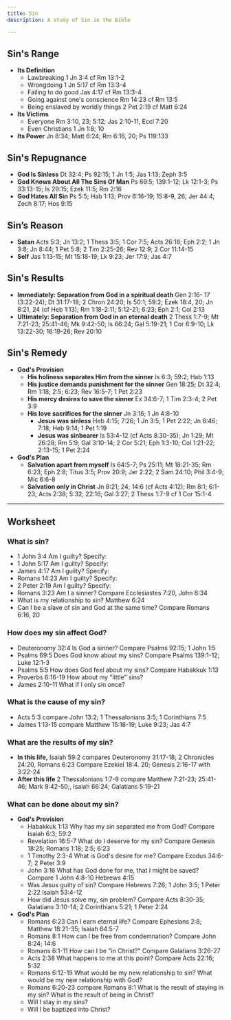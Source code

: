 ```yaml
---
title: Sin
description: A study of Sin in the Bible

---
```

## Sin's Range

* **Its Definition**
  * Lawbreaking 1 Jn 3:4 cf Rm 13:1-2
  * Wrongdoing 1 Jn 5:17 cf Rm 13:3-4
  * Failing to do good Jas 4:17 cf Rm 13:3-4
  * Going against one's conscience Rm 14:23 cf Rm 13:5
  * Being enslaved by worldly things 2 Pet 2:19 cf Matt 6:24
* **Its Victims**
  * Everyone Rm 3:10, 23; 5:12; Jas 2:10-11, Eccl 7:20
  * Even Christians 1 Jn 1:8; 10
* **Its Power** Jn 8:34; Matt 6:24; Rm 6:16, 20; Ps 119:133

## Sin's Repugnance

* **God Is Sinless** Dt 32:4; Ps 92:15; 1 Jn 1:5; Jas 1:13; Zeph 3:5
* **God Knows About All The Sins Of Man** Ps 69:5; 139:1-12; Lk 12:1-3; Ps 33:13-15; Is 29:15; Ezek 11:5; Rm 2:16
* **God Hates All Sin** Ps 5:5; Hab 1:13; Prov 6:16-19; 15:8-9, 26; Jer 44:4; Zech 8:17; Hos 9:15

## Sin’s Reason

* **Satan** Acts 5:3; Jn 13:2; 1 Thess 3:5; 1 Cor 7:5; Acts 26:18; Eph 2:2; 1 Jn 3:8; Jn 8:44; 1 Pet 5:8; 2 Tim 2:25-26; Rev 12:9; 2 Cor 11:14-15
* **Self** Jas 1:13-15; Mt 15:18-19; Lk 9:23; Jer 17:9; Jas 4:7

## Sin's Results

* **Immediately: Separation from God in a spiritual death** Gen 2:16- 17 (3:22-24); Dt 31:17-18; 2 Chron 24:20; Is 50:1; 59:2; Ezek 18:4, 20; Jn 8:21, 24 (cf Heb 1:13); Rm 1:18-2:11; 5:12-21; 6:23; Eph 2:1; Col 2:13
* **Ultimately: Separation from God in an eternal death** 2 Thess 1:7-9; Mt 7:21-23; 25:41-46; Mk 9:42-50; Is 66:24; Gal 5:19-21; 1 Cor 6:9-10; Lk 13:22-30; 16:19-26; Rev 20:10

## Sin's Remedy

* **God's Provision**
  * **His holiness separates Him from the sinner** Is 6:3; 59:2; Hab 1:13
  * **His justice demands punishment for the sinner** Gen 18:25; Dt 32:4; Rm 1:18; 2:5; 6:23; Rev 16:5-7; 1 Pet 2:23
  * **His mercy desires to save the sinner** Ex 34:6-7; 1 Tim 2:3-4; 2 Pet 3:9
  * **His love sacrifices for the sinner** Jn 3:16; 1 Jn 4:8-10
    * **Jesus was sinless** Heb 4:15; 7:26; 1 Jn 3:5; 1 Pet 2:22; Jn 8:46; 7:18; Heb 9:14; 1 Pet 1:19
    * **Jesus was sinbearer** Is 53:4-12 (cf Acts 8.30-35); Jn 1:29; Mt 26:28; Rm 5:9; Gal 3:10-14; 2 Cor 5:21; Eph 1:3-10; Col 1:21-22; 2:13-15; 1 Pet 2:24
* **God's Plan**
  * **Salvation apart from myself** Is 64:5-7; Ps 25:11; Mt 18:21-35; Rm 6:23; Eph 2:8; Titus 3:5; Prov 20:9; Jer 2:22; 2 Sam 24:10; Phil 3:4-9; Mic 6:6-8
  * **Salvation only in Christ** Jn 8:21; 24; 14:6 (cf Acts 4:12); Rm 8:1; 6:1-23; Acts 2:38; 5:32; 22:16; Gal 3:27; 2 Thess 1:7-9 cf 1 Cor 15:1-4

***

## Worksheet

### What is sin?

* 1 John 3:4 Am I guilty? Specify:
* 1 John 5:17 Am I guilty? Specify:
* James 4:17 Am I guilty? Specify:
* Romans 14:23 Am I guilty? Specify:
* 2 Peter 2:19 Am I guilty? Specify:
* Romans 3:23 Am I a sinner? Compare Ecclesiastes 7:20, John 8:34
* What is my relationship to sin? Matthew 6:24
* Can I be a slave of sin and God at the same time? Compare Romans 6:16, 20

### How does my sin affect God?

* Deuteronomy 32:4 Is God a sinner? Compare Psalms 92:15; 1 John 1:5
* Psalms 69:5 Does God know about my sins? Compare Psalms 139:1-12; Luke 12:1-3
* Psalms 5:5 How does God feel about my sins? Compare Habakkuk 1:13
* Proverbs 6:16-19 How about my "little" sins?
* James 2:10-11 What if I only sin once?

### What is the cause of my sin?

* Acts 5:3 compare John 13:2; 1 Thessalonians 3:5; 1 Corinthians 7:5
* James 1:13-15 compare Matthew 15:18-19; Luke 9:23; Jas 4:7

### What are the results of my sin?

* **In this life,** Isaiah 59:2 compares Deuteronomy 31:17-18; 2 Chronicles 24:20, Romans 6:23 Compare Ezekiel 18:4. 20; Genesis 2:16-17 with 3:22-24
* **After this life** 2 Thessalonians 1:7-9 compare Matthew 7:21-23; 25:41-46; Mark 9:42-50;, Isaiah 66:24; Galatians 5:19-21

### What can be done about my sin?

* **God's Provision**
  * Habakkuk 1:13 Why has my sin separated me from God? Compare Isaiah 6:3; 59:2
  * Revelation 16:5-7 What do I deserve for my sin? Compare Genesis 18:25; Romans 1:18; 2:5; 6:23
  * 1 Timothy 2:3-4 What is God's desire for me? Compare Exodus 34:6-7; 2 Peter 3:9
  * John 3:16 What has God done for me, that I might be saved? Compare 1 John 4:8-10 Hebrews 4:15
  * Was Jesus guilty of sin? Compare Hebrews 7:26; 1 John 3:5; 1 Peter 2:22 Isaiah 53:4-12
  * How did Jesus solve my, sin problem? Compare Acts 8:30-35; Galatians 3:10-14; 2 Corinthians 5:21; 1 Peter 2:24
* **God's Plan**
  * Romans 6:23 Can I earn eternal life? Compare Ephesians 2:8; Matthew 18:21-35; Isaiah 64:5-7
  * Romans 8:1 How can I be free from condemnation? Compare John 8:24; 14:6
  * Romans 6:1-11 How can I be "in Christ?" Compare Galatians 3:26-27
  * Acts 2:38 What happens to me at this point? Compare Acts 22:16; 5:32
  * Romans 6:12-19 What would be my new relationship to sin? What would be my new relationship with God?
  * Romans 6:20-23 compare Romans 8:1 What is the result of staying in my sin? What is the result of being in Christ?
  * Will I stay in my sins?
  * Will I be baptized into Christ?
